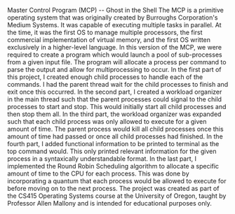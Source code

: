 Master Control Program (MCP) -- Ghost in the Shell
The MCP is a primitive operating system that was originally created by Burroughs Corporation's Medium Systems. It was capable of executing multiple tasks in parallel. At the time, it was the first OS to manage multiple processors, the first commercial implementation of virtual memory, and the first OS written exclusively in a higher-level language.
In this version of the MCP, we were required to create a program which would launch a pool of sub-processes from a given input file. The program will allocate a process per command to parse the output and allow for multiprocessing to occur.
In the first part of this project, I created enough child processes to handle each of the commands. I had the parent thread wait for the child processes to finish and exit once this occurred. 
In the second part, I created a workload organizer in the main thread such that the parent processes could signal to the child processes to start and stop. This would initially start all child processes and then stop them all. 
In the third part, the workload organizer was expanded such that each child process was only allowed to execute for a given amount of time. The parent process would kill all child processes once this amount of time had passed or once all child processes had finished. 
In the fourth part, I added functional information to be printed to terminal as the top command would. This only printed relevant information for the given process in a syntaxically understandable format.
In the last part, I implemented the Round Robin Scheduling algorithm to allocate a specific amount of time to the CPU for each process. This was done by incorporating a quantum that each process would be allowed to execute for before moving on to the next process.
The project was created as part of the CS415 Operating Systems course at the University of Oregon, taught by Professor Allen Mallony and is intended for educational purposes only.
